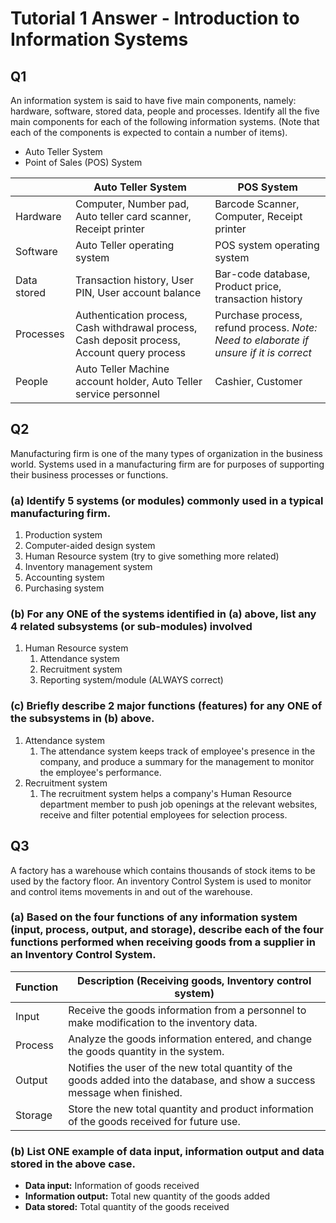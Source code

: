 # Tutorial 1 Answer - Introduction to Information Systems

## Q1

An information system is said to have five main components, namely: hardware, software, stored data, people and processes. Identify all the five main components for each of the following information systems. (Note that each of the components is expected to contain a number of items).

- Auto Teller System
- Point of Sales (POS) System

|             | Auto Teller System                                                                           | POS System                                            |
|-------------|----------------------------------------------------------------------------------------------|-------------------------------------------------------|
| Hardware    | Computer, Number pad, Auto teller card scanner, Receipt printer                                      | Barcode Scanner, Computer, Receipt printer            |
| Software    | Auto Teller operating system                                                                 | POS system operating system                           |
| Data stored | Transaction history, User PIN, User account balance                                          | Bar-code database, Product price, transaction history |
| Processes   | Authentication process, Cash withdrawal process, Cash deposit process, Account query process | Purchase process, refund process. *Note: Need to elaborate if unsure if it is correct* |
| People      | Auto Teller Machine account holder, Auto Teller service personnel                                    | Cashier, Customer                                     |

## Q2

Manufacturing firm is one of the many types of organization in the business world. Systems used in a manufacturing firm are for purposes of supporting their business processes or functions.

### (a) Identify 5 systems (or modules) commonly used in a typical manufacturing firm.

1. Production system
2. Computer-aided design system
3. Human Resource system (try to give something more related)
4. Inventory management system
5. Accounting system
6. Purchasing system

### (b) For any ONE of the systems identified in (a) above, list any 4 related subsystems (or sub-modules) involved

1. Human Resource system
   1. Attendance system
   2. Recruitment system
   3. Reporting system/module (ALWAYS correct)

### (c) Briefly describe 2 major functions (features) for any ONE of the subsystems in (b) above.

1. Attendance system
   1. The attendance system keeps track of employee's presence in the company, and produce a summary for the management to monitor the employee's performance.
2. Recruitment system
   1. The recruitment system helps a company's Human Resource department member to push job openings at the relevant websites, receive and filter potential employees for selection process.

## Q3

A factory has a warehouse which contains thousands of stock items to be used by the factory floor. An inventory Control System is used to monitor and control items movements in and out of the warehouse.

### (a) Based on the four functions of any information system (input, process, output, and storage), describe each of the four functions performed when receiving goods from a supplier in an Inventory Control System.

| Function | Description (Receiving goods, Inventory control system)                                                                     |
|----------|-----------------------------------------------------------------------------------------------------------------------------|
| Input    | Receive the goods information from a personnel to make modification to the inventory data.                                  |
| Process  | Analyze the goods information entered, and change the goods quantity in the system.                                         |
| Output   | Notifies the user of the new total quantity of the goods added into the database, and show a success message when finished. |
| Storage  | Store the new total quantity and product information of the goods received for future use.                                  |

### (b) List ONE example of data input, information output and data stored in the above case.

- **Data input:** Information of goods received
- **Information output:** Total new quantity of the goods added
- **Data stored:** Total quantity of the goods received

